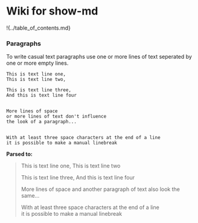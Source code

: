 # Wiki for show-md

!{../table_of_contents.md}

### Paragraphs
To write casual text paragraphs use one or more lines of text seperated by one or more empty lines.

	This is text line one,
	This is text line two,

	This is text line three,
	And this is text line four


	More lines of space
	or more lines of text don't influence
	the look of a paragraph...


	With at least three space characters at the end of a line     
	it is possible to make a manual linebreak

**Parsed to:**

> This is text line one,
> This is text line two
>
> This is text line three,
> And this is text line four
>
> More lines of space
> and another paragraph of text also look the same...
>
>
> With at least three space characters at the end of a line     
> it is possible to make a manual linebreak
